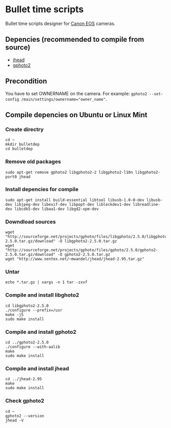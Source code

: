 Bullet time scripts
===================

Bullet time scripts designer for [Canon EOS](http://www.usa.canon.com/cusa/consumer/products/cameras/slr_cameras) cameras.

## Depencies (recommended to compile from source)
* [jhead](http://www.sentex.net/~mwandel/jhead) 
* [gphoto2](http://www.gphoto.org)

## Precondition
You have to set OWNERNAME on the camera. For example: `gphoto2 --set-config /main/settings/ownername="owner_name"`.


## Compile depencies on Ubuntu or Linux Mint

### Create directry
	cd ~
	mkdir bulletdep
	cd bulletdep

### Remove old packages
	sudo apt-get remove gphoto2 libgphoto2-2 libgphoto2-l10n libgphoto2-port0 jhead

### Install depencies for compile
	sudo apt-get install build-essential libtool libusb-1.0-0-dev libusb-dev libjpeg-dev libexif-dev libpopt-dev liblockdev1-dev libreadline-dev libcdk5-dev libaa1-dev libgd2-xpm-dev

### Downdload sources
	wget "http://sourceforge.net/projects/gphoto/files/libgphoto/2.5.0/libgphoto2-2.5.0.tar.gz/download" -O libgphoto2-2.5.0.tar.gz
	wget "http://sourceforge.net/projects/gphoto/files/gphoto/2.5.0/gphoto2-2.5.0.tar.gz/download" -O gphoto2-2.5.0.tar.gz
	wget "http://www.sentex.net/~mwandel/jhead/jhead-2.95.tar.gz"

### Untar
	echo *.tar.gz | xargs -n 1 tar -zxvf

### Compile and install libghoto2
	cd libgphoto2-2.5.0
	./configure --prefix=/usr
	make -j5
	sudo make install

### Compile and install gphoto2
	cd ../gphoto2-2.5.0
	./configure --with-aalib
	make
	sudo make install

### Compile and install jhead
	cd ../jhead-2.95
	make
	sudo make install

### Check gphoto2
	cd ~
	gphoto2 --version
	jhead -V

